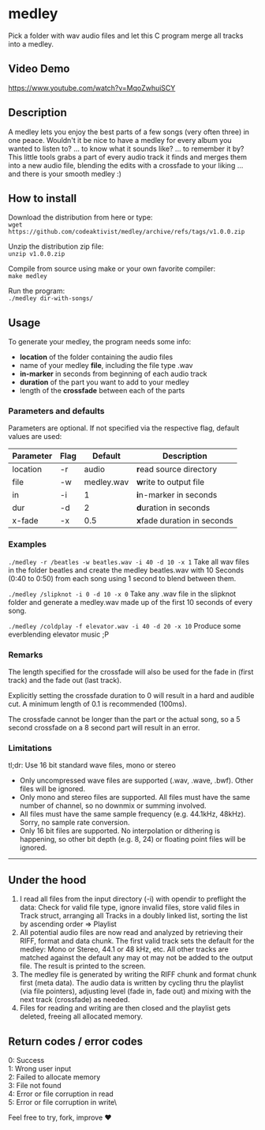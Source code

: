 # medley

Pick a folder with wav audio files and let this C program merge all tracks into a medley.

## Video Demo
https://www.youtube.com/watch?v=MqoZwhuiSCY

## Description

A medley lets you enjoy the best parts of a few songs (very often three) in one peace. Wouldn't it be nice to have a medley for every album you wanted to listen to? ... to know what it sounds like? ... to remember it by?
This little tools grabs a part of every audio track it finds and merges them into a new audio file, blending the edits with a crossfade to your liking ... and there is your smooth medley :)

## How to install

Download the distribution from here or type:\
```wget https://github.com/codeaktivist/medley/archive/refs/tags/v1.0.0.zip```

Unzip the distribution zip file:\
```unzip v1.0.0.zip```

Compile from source using make or your own favorite compiler:\
```make medley```

Run the program:\
```./medley dir-with-songs/```

## Usage

To generate your medley, the program needs some info:

- **location** of the folder containing the audio files
- name of your medley **file**, including the file type .wav
- **in-marker** in seconds from beginning of each audio track
- **duration** of the part you want to add to your medley
- length of the **crossfade** between each of the parts

### Parameters and defaults

Parameters are optional. If not specified via the respective flag, default values are used:

| Parameter | Flag | Default | Description |
|-|-|-|-|
| location | -r | audio | **r**ead source directory |
|file|-w|medley.wav|**w**rite to output file|
|in|-i|1|**i**n-marker in seconds|
|dur|-d|2|**d**uration in seconds|
|x-fade|-x|0.5|**x**fade duration in seconds|

### Examples

```./medley -r /beatles -w beatles.wav -i 40 -d 10 -x 1```
Take all wav files in the folder beatles and create the medley beatles.wav with 10 Seconds (0:40 to 0:50) from each song using 1 second to blend between them.

```./medley /slipknot -i 0 -d 10 -x 0```
Take any .wav file in the slipknot folder and generate a medley.wav made up of the first 10 seconds of every song.

```./medley /coldplay -f elevator.wav -i 40 -d 20 -x 10```
Produce some everblending elevator music ;P

### Remarks

The length specified for the crossfade will also be used for the fade in (first track) and the fade out (last track).

Explicitly setting the crossfade duration to 0 will result in a hard and audible cut. A minimum length of 0.1 is recommended (100ms).

The crossfade cannot be longer than the part or the actual song, so a 5 second crossfade on a 8 second part will result in an error.

### Limitations

tl;dr: Use 16 bit standard wave files, mono or stereo

- Only uncompressed wave files are supported (.wav, .wave, .bwf). Other files will be ignored.
- Only mono and stereo files are supported. All files must have the same number of channel, so no downmix or summing involved.
- All files must have the same sample frequency (e.g. 44.1kHz, 48kHz). Sorry, no sample rate conversion.
- Only 16 bit files are supported. No interpolation or dithering is happening, so other bit depth (e.g. 8, 24) or floating point files will be ignored.


---
## Under the hood

1. I read all files from the input directory (-i) with opendir to preflight the data: Check for valid file type, ignore invalid files, store valid files in Track struct, arranging all Tracks in a doubly linked list, sorting the list by ascending order => Playlist
2. All potential audio files are now read and analyzed by retrieving their RIFF, format and data chunk. The first valid track sets the default for the medley: Mono or Stereo, 44.1 or 48 kHz, etc. All other tracks are matched against the default any may ot may not be added to the output file. The result is printed to the screen.
3. The medley file is generated by writing the RIFF chunk and format chunk first (meta data). The audio data is written by cycling thru the playlist (via file pointers), adjusting level (fade in, fade out) and mixing with the next track (crossfade) as needed.
4. Files for reading and writing are then closed and the playlist gets deleted, freeing all allocated memory.

## Return codes / error codes

0: Success\
1: Wrong user input\
2: Failed to allocate memory\
3: File not found\
4: Error or file corruption in read\
5: Error or file corruption in write\

Feel free to try, fork, improve :heart: